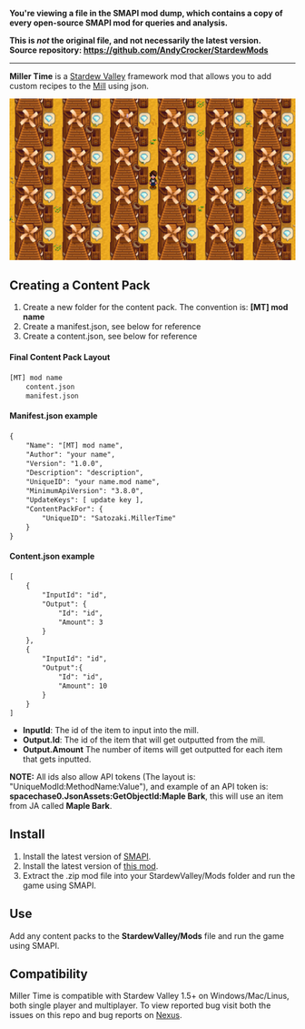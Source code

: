 **You're viewing a file in the SMAPI mod dump, which contains a copy of every open-source SMAPI mod
for queries and analysis.**

**This is _not_ the original file, and not necessarily the latest version.**  
**Source repository: https://github.com/AndyCrocker/StardewMods**

----

**Miller Time** is a [Stardew Valley](http://stardewvalley.net/) framework mod that allows you to add custom recipes to the [Mill](https://stardewcommunitywiki.com/Mill) using json.

![](pics/millertime.png)

## Creating a Content Pack
1. Create a new folder for the content pack. The convention is: **[MT] mod name**
2. Create a manifest.json, see below for reference
3. Create a content.json, see below for reference

#### Final Content Pack Layout
    [MT] mod name
        content.json
        manifest.json

#### Manifest.json example
    {
        "Name": "[MT] mod name",
        "Author": "your name",
        "Version": "1.0.0",
        "Description": "description",
        "UniqueID": "your name.mod name",
        "MinimumApiVersion": "3.8.0",
        "UpdateKeys": [ update key ],
        "ContentPackFor": {
            "UniqueID": "Satozaki.MillerTime"
        }
    }

#### Content.json example
    [
        {
            "InputId": "id",
            "Output": {
                "Id": "id",
                "Amount": 3
            }
        },
        {
            "InputId": "id",
            "Output":{
                "Id": "id",
                "Amount": 10
            }
        }
    ]

* **InputId**: The id of the item to input into the mill.
* **Output.Id**: The id of the item that will get outputted from the mill.
* **Output.Amount** The number of items will get outputted for each item that gets inputted.

**NOTE:** All ids also allow API tokens (The layout is: "UniqueModId:MethodName:Value"), and example of an API token is: **spacechase0.JsonAssets:GetObjectId:Maple Bark**, this will use an item from JA called **Maple Bark**.

## Install
1. Install the latest version of [SMAPI](https://www.nexusmods.com/stardewvalley/mods/2400).
2. Install the latest version of [this mod](https://www.nexusmods.com/stardewvalley/mods/7575).
3. Extract the .zip mod file into your StardewValley/Mods folder and run the game using SMAPI.

## Use
Add any content packs to the **StardewValley/Mods** file and run the game using SMAPI.

## Compatibility
Miller Time is compatible with Stardew Valley 1.5+ on Windows/Mac/Linus, both single player and multiplayer. To view reported bug visit both the issues on this repo and bug reports on [Nexus](https://www.nexusmods.com/stardewvalley/mods/7575?tab=bugs).
